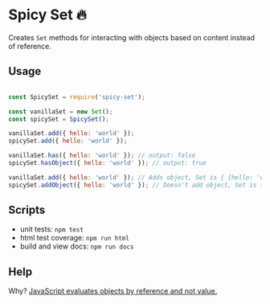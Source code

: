 # Spicy Set 🔥

Creates `Set` methods for interacting with objects based on content instead of reference.

## Usage

```javascript

const SpicySet = require('spicy-set');

const vanillaSet = new Set();
const spicySet = SpicySet();

vanillaSet.add({ hello: 'world' });
spicySet.add({ hello: 'world' });

vanillaSet.has({ hello: 'world' }); // output: false
spicySet.hasObject({ hello: 'world' }); // output: true

vanillaSet.add({ hello: 'world' }); // Adds object, Set is { {hello: 'world'}, {hello: 'world'} }
spicySet.addObject({ hello: 'world' }); // Doesn't add object, Set is { {hello: 'world'} }
```

## Scripts

- unit tests: `npm test`
- html test coverage: `npm run html`
- build and view docs: `npm run docs`

## Help

Why? [JavaScript evaluates objects by reference and not value.](https://stackoverflow.com/questions/6605640/javascript-by-reference-vs-by-value)
